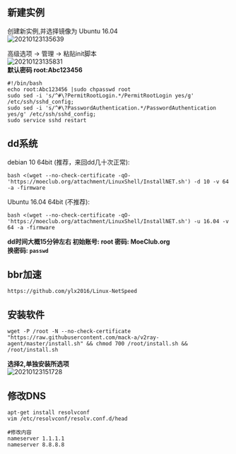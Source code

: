 ## 新建实例
创建新实例,并选择镜像为 Ubuntu 16.04  
![20210123135639](https://cdn.jsdelivr.net/gh/makeF/images/host/20210123135639.png)  

高级选项 -> 管理 -> 粘贴init脚本  
![20210123135831](https://cdn.jsdelivr.net/gh/makeF/images/host/20210123135831.png)  
**默认密码 root:Abc123456**
``` shell
#!/bin/bash
echo root:Abc123456 |sudo chpasswd root
sudo sed -i 's/^#\?PermitRootLogin.*/PermitRootLogin yes/g' /etc/ssh/sshd_config;
sudo sed -i 's/^#\?PasswordAuthentication.*/PasswordAuthentication yes/g' /etc/ssh/sshd_config;
sudo service sshd restart
```
## dd系统
debian 10 64bit (推荐，来回dd几十次正常):
``` shell
bash <(wget --no-check-certificate -qO- 'https://moeclub.org/attachment/LinuxShell/InstallNET.sh') -d 10 -v 64 -a -firmware
```
Ubuntu 16.04 64bit (不推荐):
``` shell
bash <(wget --no-check-certificate -qO- 'https://moeclub.org/attachment/LinuxShell/InstallNET.sh') -u 16.04 -v 64 -a -firmware
```

**dd时间大概15分钟左右 初始账号: root 密码: MoeClub.org**  
**换密码: `passwd`**  

## bbr加速
`https://github.com/ylx2016/Linux-NetSpeed`  

## 安装软件
``` shell
wget -P /root -N --no-check-certificate "https://raw.githubusercontent.com/mack-a/v2ray-agent/master/install.sh" && chmod 700 /root/install.sh && /root/install.sh
```
**选择2,单独安装所选项**  
![20210123151728](https://cdn.jsdelivr.net/gh/makeF/images/host/20210123151728.png)  
## 修改DNS
``` shell
apt-get install resolvconf
vim /etc/resolvconf/resolv.conf.d/head

#修改内容
nameserver 1.1.1.1
nameserver 8.8.8.8
```